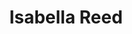 ---
layout: employee
skillsid: 3
title: 'Isabella Reed'
permalink: /employees/:title 
location: 'Sacramento'
position: 'Business Development Manager'
availability: 45
internal: false
categories: 
- employees
phoneNumber: 555-555-5555
email: email@gmail.com
manage: false
---